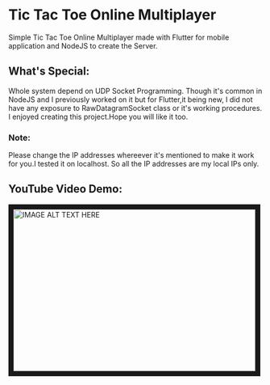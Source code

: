 # Tic Tac Toe Online Multiplayer

Simple Tic Tac Toe Online Multiplayer made with Flutter for mobile application and NodeJS to create the Server.

## What's Special:

Whole system depend on UDP Socket Programming. Though it's common in NodeJS and I previously worked on it but for Flutter,it being new, I did not have any exposure to RawDatagramSocket class or it's working procedures. I enjoyed creating this project.Hope you will like it too.

### Note:

Please change the IP addresses whereever it's mentioned to make it work for you.I tested it on localhost. So all the IP addresses are my local IPs only.

## YouTube Video Demo:

<a href="http://www.youtube.com/watch?feature=player_embedded&v=fxMR8VEAb1s
" target="_blank"><img src="http://img.youtube.com/vi/fxMR8VEAb1s/0.jpg" 
alt="IMAGE ALT TEXT HERE" width="480" height="320" border="10" /></a>
